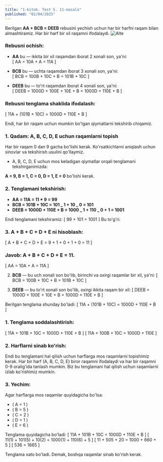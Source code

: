 ```yaml
---
title: "1-kitob. Test 5. 11-masala"
published: "01/04/2025"
---
```


Berilgan **AA + BCB = DEEB** rebusini yechish uchun har bir harfni raqam bilan almashtiramiz. Har bir harf bir xil raqamni ifodalaydi.
![Alte   ](test4-12.png)

### Rebusni ochish:

- **AA** bu — ikkita bir xil raqamdan iborat 2 xonali son, ya'ni:  
  \[
  AA = 10A + A = 11A
  \]

- **BCB** bu — uchta raqamdan iborat 3 xonali son, ya'ni:  
  \[
  BCB = 100B + 10C + B = 101B + 10C
  \]

- **DEEB** bu — to'rt raqamdan iborat 4 xonali son, ya'ni:  
  \[
  DEEB = 1000D + 100E + 10E + B = 1000D + 110E + B
  \]

### Rebusni tenglama shaklida ifodalash:

\[
11A + (101B + 10C) = 1000D + 110E + B
\]

Endi, har bir raqam uchun mumkin bo'lgan qiymatlarni tekshirib chiqamiz.

### 1. Qadam: A, B, C, D, E uchun raqamlarni topish

Har bir raqam 0 dan 9 gacha bo'lishi kerak. Ko'rsatkichlarni aniqlash uchun sinovlar va tekshirish usulini qo'llaymiz.

- A, B, C, D, E uchun mos keladigan qiymatlar orqali tenglamani tekshirganimizda:

**A = 9, B = 1, C = 0, D = 1, E = 0** bo'lishi kerak.

### 2. Tenglamani tekshirish:

- **AA = 11A = 11 \* 9 = 99**
- **BCB = 101B + 10C = 101 _ 1 + 10 _ 0 = 101**
- **DEEB = 1000D + 110E + B = 1000 _ 1 + 110 _ 0 + 1 = 1001**

Endi tenglamani tekshiramiz:
\[
99 + 101 = 1001
\]
Bu to'g'ri.

### 3. A + B + C + D + E ni hisoblash:

\[
A + B + C + D + E = 9 + 1 + 0 + 1 + 0 = 11
\]

### Javob: **A + B + C + D + E = 11**.

\[
AA = 10A + A = 11A
\]

2. **BCB** — bu uch xonali son bo'lib, birinchi va oxirgi raqamlar bir xil, ya'ni:
   \[
   BCB = 100B + 10C + B = 101B + 10C
   \]

3. **DEEB** — bu to'rt xonali son bo'lib, oxirgi ikkita raqam bir xil:
   \[
   DEEB = 1000D + 100E + 10E + B = 1000D + 110E + B
   \]

Berilgan tenglama shunday bo'ladi:
\[
11A + (101B + 10C) = 1000D + 110E + B
\]

### 1. Tenglama soddalashtirish:

\[
11A + 101B + 10C = 1000D + 110E + B
\]
\[
11A + 100B + 10C = 1000D + 110E
\]

### 2. Harflarni sinab ko'rish:

Endi bu tenglamani hal qilish uchun harflarga mos raqamlarni topishimiz kerak. Har bir harf (A, B, C, D, E) biror raqamni ifodalaydi va har bir raqamni 0-9 oralig'ida tanlash mumkin. Biz bu tenglamani hal qilish uchun raqamlarni izlab ko'rishimiz mumkin.

### 3. Yechim:

Agar harflarga mos raqamlar quyidagicha bo'lsa:

- \( A = 1 \)
- \( B = 5 \)
- \( C = 2 \)
- \( D = 1 \)
- \( E = 6 \)

Tenglama quyidagicha bo'ladi:
\[
11A + 101B + 10C = 1000D + 110E + B
\]
\[
11(1) + 101(5) + 10(2) = 1000(1) + 110(6) + 5
\]
\[
11 + 505 + 20 = 1000 + 660 + 5
\]
\[
536 = 1665
\]

Tenglama xato bo'ladi. Demak, boshqa raqamlar sinab ko'rish kerak.
